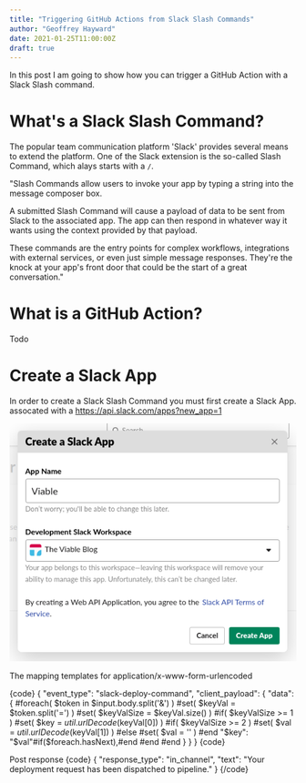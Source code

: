 ```yaml
---
title: "Triggering GitHub Actions from Slack Slash Commands"
author: "Geoffrey Hayward"
date: 2021-01-25T11:00:00Z
draft: true
---
```

In this post I am going to show how you can trigger a GitHub Action with a Slack Slash command.

# What's a Slack Slash Command?

The popular team communication platform 'Slack' provides several means to extend the platform. 
One of the Slack extension is the so-called Slash Command, which alays starts with a `/`. 

"Slash Commands allow users to invoke your app by typing a string into the message composer box.

A submitted Slash Command will cause a payload of data to be sent from Slack to the associated app. The app can then respond in whatever way it wants using the context provided by that payload.

These commands are the entry points for complex workflows, integrations with external services, or even just simple message responses. They're the knock at your app's front door that could be the start of a great conversation."

# What is a GitHub Action?

Todo

# Create a Slack App
In order to create a Slack Slash Command you must first create a Slack App.  assocated with a https://api.slack.com/apps?new_app=1

![A screen grab of the create a slack app dialogue. ](create-slack-app.png)

The mapping templates for application/x-www-form-urlencoded

{code}
{
    "event_type": "slack-deploy-command", 
    "client_payload":
    {
        "data": {
        #foreach( $token in $input.body.split('&') )
            #set( $keyVal = $token.split('=') )
            #set( $keyValSize = $keyVal.size() )
            #if( $keyValSize >= 1 )
                #set( $key = $util.urlDecode($keyVal[0]) )
                #if( $keyValSize >= 2 )
                    #set( $val = $util.urlDecode($keyVal[1]) )
                #else
                    #set( $val = '' )
                #end
                "$key": "$val"#if($foreach.hasNext),#end
            #end
        #end
        }
    }
}
{code}


Post response 
{code}
{
    "response_type": "in_channel",
    "text": "Your deployment request has been dispatched to pipeline."
}
{/code}
